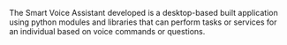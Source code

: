 The Smart Voice Assistant developed is a desktop-based built application using python modules and libraries that can perform tasks or services for an individual based on voice commands or questions.

